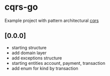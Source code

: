 # cqrs-go

Example project with pattern architectural [cqrs](https://martinfowler.com/bliki/CQRS.html)


## [0.0.0]

- starting structure
- add domain layer
- add exceptions structure
- starting entities account, payment, transaction 
- add enum for kind by transaction
